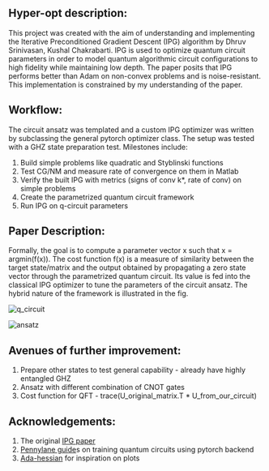## Hyper-opt description:
This project was created with the aim of understanding and implementing the Iterative Preconditioned Gradient Descent (IPG) algorithm by Dhruv Srinivasan, Kushal Chakrabarti. IPG is used to optimize quantum circuit parameters in order to model quantum algorithmic circuit configurations to high fidelity while maintaining low depth. The paper posits that IPG performs better than Adam on non-convex problems and is noise-resistant. This implementation is constrained by my understanding of the paper.

## Workflow:
The circuit ansatz was templated and a custom IPG optimizer was written by subclassing the general pytorch optimizer class. The setup was tested with a GHZ state preparation test. Milestones include:

1. Build simple problems like quadratic and Styblinski functions	
2. Test CG/NM and measure rate of convergence on them in Matlab
3. Verify the built IPG with metrics (signs of conv k*, rate of conv) on simple problems
4. Create the parametrized quantum circuit framework
5. Run IPG on q-circuit parameters

## Paper Description:
Formally, the goal is to compute a parameter vector x such that x = argmin(f(x)). The cost function f(x) is a measure of similarity between the target state/matrix and the output obtained by propagating a zero state vector through the parametrized quantum circuit. Its value is fed into the classical IPG optimizer to tune the parameters of the circuit ansatz. The hybrid nature of the framework is illustrated in the fig. 

![q_circuit](https://github.com/erinyes-20/Hyper-opt/assets/158277210/e498ea55-7587-4406-9b62-df5cc5fcb5b3)  

![ansatz](https://github.com/erinyes-20/Hyper-opt/assets/158277210/98796bd8-7197-4840-9f2c-f4b7ea5d3967)

## Avenues of further improvement:
1) Prepare other states to test general capability - already have highly entangled GHZ
2) Ansatz with different combination of CNOT gates
3) Cost function for QFT - trace(U_original_matrix.T * U_from_our_circuit)

## Acknowledgements:
1. The original [IPG paper]([url](https://arxiv.org/abs/2309.09957))
2. [Pennylane guide]([url](https://pennylane.ai/qml/demos/tutorial_state_preparation/))s on training quantum circuits using pytorch backend
3. [Ada-hessian]([url](https://github.com/amirgholami/adahessian)https://github.com/amirgholami/adahessian) for inspiration on plots


